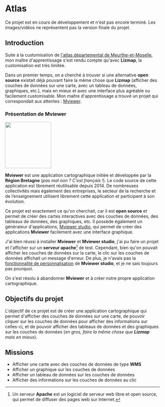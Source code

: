 <script setup>
import CustomContainer from '/components/CustomContainer.vue'
</script>

# Atlas

<custom-container type="warning">
<p>
Ce projet est en cours de développement et n'est pas encore terminé. 
Les images/vidéos ne représentent pas la version finale du projet.
</p>
</custom-container>

## Introduction

Suite à la customisation de [l'atlas départemental de Meurthe-et-Moselle](/projects/upgrades/atlas), 
mon maître d'apprentissage s'est rendu compte qu'avec **Lizmap**, la customisation est très limitée.

Dans un premier temps, on a cherché à trouver si une alternative **open source** existait déjà pouvant faire la même chose que **Lizmap**
(afficher des couches de données sur une carte, avec un tableau de données, graphiques, etc.), mais en mieux et avec une interface plus agréable ou facilement customisable.
Mon maître d'apprentissage a trouvé un projet qui correspondait aux attentes : [Mviewer](https://mviewer.github.io/fr/).

### Présentation de Mviewer

<img style="margin: 0 auto" width="150px" src="/img/mviewer-logo.png?url">

**Mviewer** est une application cartographique initiée et développée par la **Région Bretagne** (*pas mal non ? C'est français !*). 
Le code source de cette application est librement réutilisable depuis 2014. 
De nombreuses collectivités mais également des entreprises, le secteur de la recherche et de l’enseignement utilisent librement cette application et participent à son évolution.

Ce projet est exactement ce qu'on cherchait, car il est **open source** et permet de créer des cartes interactives avec des couches de données,
des tableaux de données, des graphiques, etc.
Il possède également un générateur d'applications, [Mviewer studio](https://github.com/mviewer/mviewerstudio),
qui permet de créer des applications **Mviewer** facilement avec une interface graphique.

J'ai bien réussi à installer **Mviewer** et **Mviewer studio**, j'ai pu faire un projet et l'afficher sur un **serveur apache**[^1] de test.
Cependant, bien qu'on pouvait afficher les couches de données sur la carte, le clic sur les couches de données affichait un message d'erreur.
De plus, je n'avais pas la [fonctionnalité de personnalisation](https://mviewerstudio.readthedocs.io/fr/stable/doc_user/param_data.html#parametrer-une-fiche-dinformation)
de **Mviewer studio**, et je ne sais toujours pas pourquoi.

On s'est résolu à abandonner **Mviewer** et à créer notre propre application cartographique.

## Objectifs du projet

L'objectif de ce projet est de créer une application cartographique qui permet d'afficher des couches de données sur une carte,
de pouvoir cliquer sur les couches de données pour afficher des informations sur celles-ci,
et de pouvoir afficher des tableaux de données et des graphiques sur les couches de données (*en gros, faire la même chose que **Lizmap** mais en mieux*).

## Missions

- Afficher une carte avec des couches de données de type **WMS**
- Afficher un graphique sur les couches de données
- Afficher un tableau de données sur les couches de données
- Afficher des informations sur les couches de données au clic

[^1]: Un serveur **Apache** est un logiciel de serveur web libre et open source, qui permet de diffuser des pages web sur Internet.